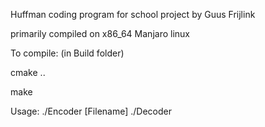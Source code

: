 Huffman coding program for school project by Guus Frijlink

primarily compiled on x86_64 Manjaro linux

To compile:
(in Build folder)

cmake ..

make

Usage: ./Encoder [Filename]
./Decoder
